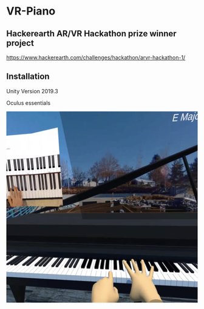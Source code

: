 # VR-Piano

## Hackerearth AR/VR Hackathon prize winner project
https://www.hackerearth.com/challenges/hackathon/arvr-hackathon-1/

## Installation

Unity Version 2019.3

Oculus essentials

[![VR Tutorial](https://github.com/nikhilsawlani/VR-Piano/blob/master/Example1.png)](https://www.youtube.com/watch?v=zoHrPfYF5pY)
 
